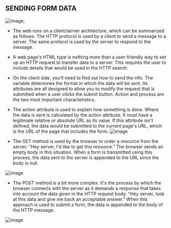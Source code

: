 ## SENDING FORM DATA

![image](https://upload.wikimedia.org/wikipedia/commons/thumb/c/c9/Client-server-model.svg/1280px-Client-server-model.svg.png);



- The web runs on a client/server architecture, which can be summarized as follows. The HTTP protocol is used by a client to send a message to a server. The same protocol is used by the server to respond to the message.

- A web page's HTML type is nothing more than a user-friendly way to set up an HTTP request to transfer data to a server. This requires the user to include details that would be used in the HTTP search.

- On the client side, you'll need to find out how to send the info. The variable determines the format in which the data will be sent. Its attributes are all designed to allow you to modify the request that is submitted when a user clicks the submit button. Action and process are the two most important characteristics.

- The action attribute is used to explain how something is done. Where the data is sent is calculated by the action attribute. It must have a legitimate relative or absolute URL as its value. If this attribute isn't defined, the data would be submitted to the current page's URL, which is the URL of the page that includes the form.
![image](https://i.ytimg.com/vi/zqQN4_TfHWU/maxresdefault.jpg)

- The GET method is used by the browser to order a resource from the server: "Hey server, I'd like to get this resource." The browser sends an empty body in this situation. When a form is transmitted using this process, the data sent to the server is appended to the URL since the body is null.

![image](https://i.ytimg.com/vi/42AuTirAcKo/maxresdefault.jpg)


- The POST method is a bit more complex. It's the process by which the browser connects with the server as it demands a response that takes into account the data given in the HTTP request body: "Hey server, look at this data and give me back an acceptable answer." When this approach is used to submit a form, the data is appended to the body of the HTTP message.

![image](https://slideplayer.com/slide/12798705/77/images/22/GET+and+POST+methods+The+difference+between+these+two+methods+is+in+the+way+of+sending+data+to+the+page%3A.jpg)